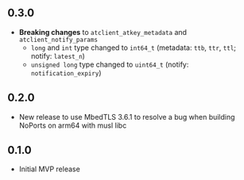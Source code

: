 ## 0.3.0

- **Breaking changes** to `atclient_atkey_metadata` and `atclient_notify_params`
  - `long` and `int` type changed to `int64_t` (metadata: `ttb`, `ttr`, `ttl`; notify: `latest_n`)
  - `unsigned long` type changed to `uint64_t` (notify: `notification_expiry`)

## 0.2.0

- New release to use MbedTLS 3.6.1 to resolve a bug when building NoPorts on arm64 with musl libc

## 0.1.0

- Initial MVP release

